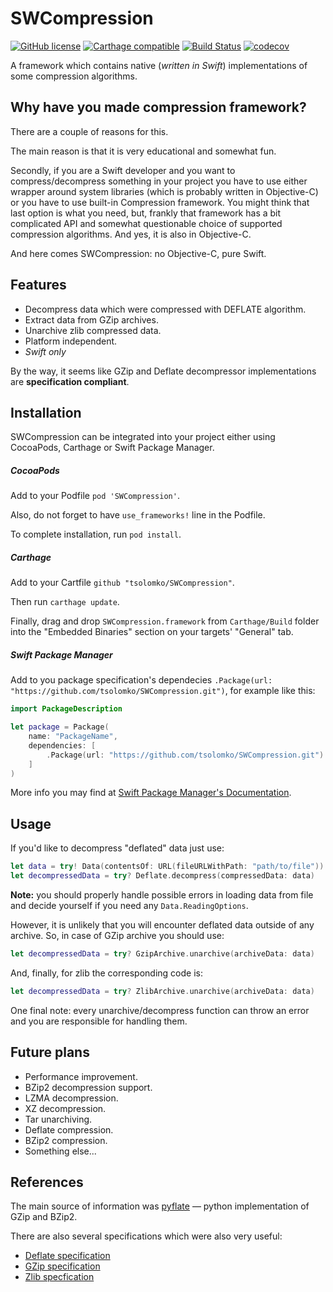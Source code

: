 # SWCompression
[![GitHub license](https://img.shields.io/badge/license-MIT-lightgrey.svg)](https://raw.githubusercontent.com/tsolomko/SWCompression/master/LICENSE) [![Carthage compatible](https://img.shields.io/badge/Carthage-compatible-4BC51D.svg?style=flat)](https://github.com/Carthage/Carthage) [![Build Status](https://travis-ci.org/tsolomko/SWCompression.svg?branch=develop)](https://travis-ci.org/tsolomko/SWCompression) [![codecov](https://codecov.io/gh/tsolomko/SWCompression/branch/develop/graph/badge.svg)](https://codecov.io/gh/tsolomko/SWCompression)

A framework which contains native (*written in Swift*)
implementations of some compression algorithms.

Why have you made compression framework?
----------------------------------------
There are a couple of reasons for this.

The main reason is that it is very educational and somewhat fun.

Secondly, if you are a Swift developer and you want to compress/decompress something in your project
you have to use either wrapper around system libraries (which is probably written in Objective-C)
or you have to use built-in Compression framework.
You might think that last option is what you need, but, frankly
that framework has a bit complicated API and somewhat questionable choice of supported compression algorithms.
And yes, it is also in Objective-C.

And here comes SWCompression: no Objective-C, pure Swift.

Features
----------------
- Decompress data which were compressed with DEFLATE algorithm.
- Extract data from GZip archives.
- Unarchive zlib compressed data.
- Platform independent.
- _Swift only_

By the way, it seems like GZip and Deflate decompressor implementations are **specification compliant**.

Installation
----------------

SWCompression can be integrated into your project either using CocoaPods, Carthage or Swift Package Manager.

##### CocoaPods
Add to your Podfile `pod 'SWCompression'`.

Also, do not forget to have `use_frameworks!` line in the Podfile.

To complete installation, run `pod install`.

##### Carthage
Add to  your Cartfile `github "tsolomko/SWCompression"`.

Then run `carthage update`.

Finally, drag and drop `SWCompression.framework` from `Carthage/Build` folder into the "Embedded Binaries" section on your targets' "General" tab.

##### Swift Package Manager
Add to you package specification's dependecies `.Package(url: "https://github.com/tsolomko/SWCompression.git")`, for example like this:
```swift
import PackageDescription

let package = Package(
    name: "PackageName",
    dependencies: [
        .Package(url: "https://github.com/tsolomko/SWCompression.git")
    ]
)
```

More info you may find at [Swift Package Manager's Documentation](https://github.com/apple/swift-package-manager/tree/master/Documentation).

Usage
-------
If you'd like to decompress "deflated" data just use:
```swift
let data = try! Data(contentsOf: URL(fileURLWithPath: "path/to/file"))
let decompressedData = try? Deflate.decompress(compressedData: data)
```
**Note:** you should properly handle possible errors in loading data from file
and decide yourself if you need any `Data.ReadingOptions`.

However, it is unlikely that you will encounter deflated data outside of any archive.
So, in case of GZip archive you should use:
```swift
let decompressedData = try? GzipArchive.unarchive(archiveData: data)
```

And, finally, for zlib the corresponding code is:
```swift
let decompressedData = try? ZlibArchive.unarchive(archiveData: data)
```

One final note: every unarchive/decompress function can throw an error and
you are responsible for handling them.

Future plans
-------------
- Performance improvement.
- BZip2 decompression support.
- LZMA decompression.
- XZ decompression.
- Tar unarchiving.
- Deflate compression.
- BZip2 compression.
- Something else...

References
-----------
The main source of information was [pyflate](http://www.paul.sladen.org/projects/pyflate/) —
python implementation of GZip and BZip2.

There are also several specifications which were also very useful:
- [Deflate specification](https://www.ietf.org/rfc/rfc1951.txt)
- [GZip specification](https://www.ietf.org/rfc/rfc1952.txt)
- [Zlib specfication](https://www.ietf.org/rfc/rfc1950.txt)
